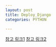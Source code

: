```yaml
---
layout: post
title: Deploy_Django
categories: PYTHON

---
```



[참고 링크1]
[참고 링크2]












[참고 링크1]: https://aweekj.github.io/django-nginx-gunicorn-ubuntu/
[참고 링크2]: http://devopspy.com/python/deploy-django-with-nginx-gunicorn-postgresql-virtualenv/
